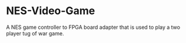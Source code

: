 # NES-Video-Game
A NES game controller to FPGA board adapter that is used to play a two player tug of war game.
